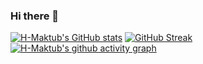### Hi there 👋

[![H-Maktub's GitHub stats](https://github-readme-stats.vercel.app/api?username=H-Maktub&show_icons=true&theme=dark)](https://github.com/anuraghazra/github-readme-stats)
[![GitHub Streak](https://streak-stats.demolab.com/?user=H-Maktub&theme=dark&locale=zh_Hans&card_width=400)](https://git.io/streak-stats)
[![H-Maktub's github activity graph](https://github-readme-activity-graph.vercel.app/graph?username=H-Maktub&theme=github-compact)](https://github.com/ashutosh00710/github-readme-activity-graph)

